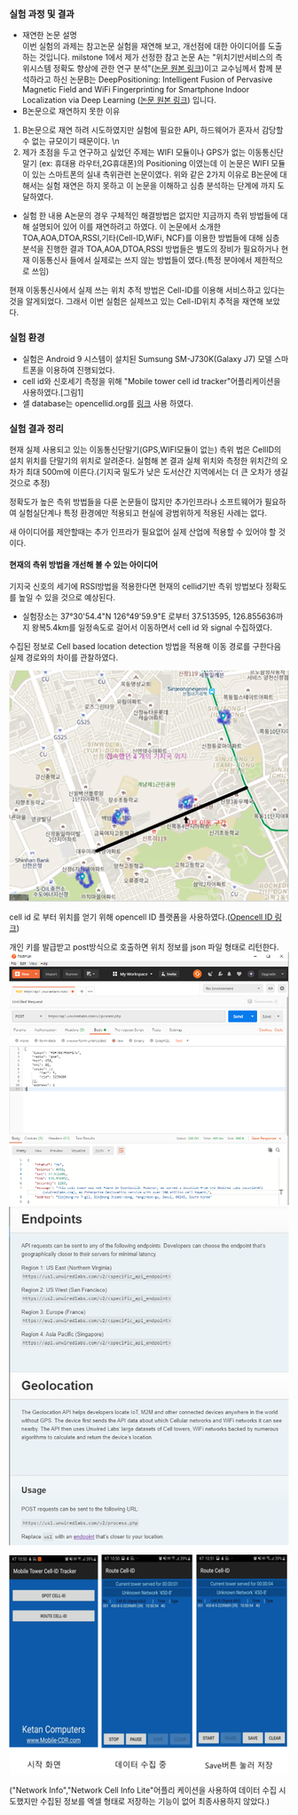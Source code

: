 ### 실험 과정 및 결과
* 재연한 논문 설명\
이번 실험의 과제는 참고논문 실험을 재연해 보고, 개선점에 대한 아이디어를 도출하는 것입니다.
milstone 1에서 제가 선정한 참고 논문 A는 "위치기반서비스의 측위시스템 정확도 향상에 관한 연구 분석"([논문 원본 링크](http://www.dbpia.co.kr/journal/articleDetail?nodeId=NODE02500799))이고 교수님께서 함께 분석하라고 하신 논문B는 DeepPositioning:  Intelligent Fusion of Pervasive Magnetic Field and WiFi Fingerprinting for Smartphone Indoor Localization via Deep Learning ([논문 원본 링크](https://ieeexplore.ieee.org/document/8260607))
입니다.
* B논문으로 재연하지 못한 이유
1. B논문으로 재연 하려 시도하였지만 실험에 필요한 API, 하드웨어가 혼자서 감당할 수 없는 규모이기 때문이다. \n
2. 제가 초점을 두고 연구하고 싶었던 주제는 WIFI 모듈이나 GPS가 없는 이동통신단말기 (ex: 휴대용 라우터,2G휴대폰)의 Positioning 이였는데 이 논문은 WIFI 모듈이 있는 스마트폰의 실내 측위관련 논문이였다. 
위와 같은 2가지 이유로 B논문에 대해서는 실험 재연은 하지 못하고 이 논문을 이해하고 심층 분석하는 단계에 까지 도달하였다. 
* 실험 한 내용
A논문의 경우 구체적인 해결방법은 없지만 지금까지 측위 방법들에 대해 설명되어 있어 이를 재연하려고 하였다. 
이 논문에서 소개한 TOA,AOA,DTOA,RSSI,기타(Cell-ID,WiFi, NCF)를 이용한 방법들에 대해 심층 분석을 진행한 결과 TOA,AOA,DTOA,RSSI 방법들은 별도의 장비가 필요하거나 현재 이동통신사 들에서 실제로는 쓰지 않는 방법들이 였다.(특정 분야에서 제한적으로 쓰임)

현재 이동통신사에서 실제 쓰는 위치 추적 방법은 Cell-ID를 이용해 서비스하고 있다는 것을 알게되었다.
그래서 이번 실험은 실제쓰고 있는 Cell-ID위치 추적을 재연해 보았다. 

### 실험 환경

* 실험은 Android 9 시스템이 설치된 Sumsung SM-J730K(Galaxy J7) 모델 스마트폰을 이용하여 진행되었다.
* cell id와 신호세기 측정을 위해 "Mobile tower cell id tracker"어플리케이션을 사용하였다.[그림1]
* 셀 database는 opencellid.org를 [링크](http://opencellid.org) 사용 하였다. 

### 실험 결과 정리

현재 실제 사용되고 있는 이동통신단말기(GPS,WIFI모듈이 없는) 측위 법은 CellID의  설치 위치를 단말기의 위치로 알려준다. 
실험해 본 결과 실체 위치와 측정한 위치간의 오차가 최대 500m에 이른다.(기지국 밀도가 낮은 도서산간 지역에서는 더 큰 오차가 생길것으로 추정)

정확도가 높은 측위 방법들을 다룬 논문들이 많지만 추가인프라나 소프트웨어가 필요하여 실험실단계나 특정 환경에만 적용되고 현실에 광범위하게 적용된 사례는 없다. 

새 아이디어를 제안할때는 추가 인프라가 필요없어 실제 산업에 적용할 수 있어야 할 것이다.

#### 현재의 측위 방법을 개선해 볼 수 있는 아이디어 

기지국 신호의 세기에 RSSI방법을 적용한다면 현재의 cellid기반 측위 방법보다 정확도를 높일 수 있을 것으로 예상된다.




* 실험장소는 37°30'54.4"N 126°49'59.9"E 로부터 37.513595, 126.855636까지 왕복5.4km를 일정속도로 걸어서 이동하면서 cell id 와 signal 수집하였다.

수집된 정보로 Cell based location detection 방법을 적용해 이동 경로를 구한다음 실제 경로와의 차이를 관찰하였다. 

 ![그림4:google map에 시각화한 실제위치와 추적위치 차이](./cellmap1.png)

 cell id 로 부터 위치를 얻기 위해 opencell ID 플랫폼을 사용하였다.([Opencell ID 링크](https://opencellid.org))

 개인 키를 발급받고 post방식으로 호출하면 위치 정보를 json 파일 형태로 리턴한다.
 ![그림3:POSTMAN을 사용한 호출 예시](./callex.PNG)  
![그림2:opencellid API설명](./api.PNG)  
 
 


![그림1:데이터 수집에 사용된 어플리케이션](./ap_used.png) 

("Network Info","Network Cell Info Lite"어플리 케이션을 사용하여 데이터 수집 시도했지만 수집된 정보를 엑셀 형태로 저장하는 기능이 없어 최종사용하지 않았다.)
